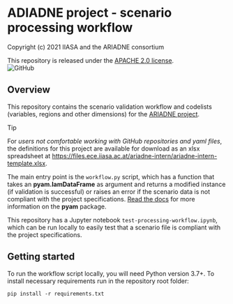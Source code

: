 # ADIADNE project - scenario processing workflow


Copyright (c) 2021 IIASA and the ARIADNE consortium

This repository is released under the [APACHE 2.0 license](LICENSE).  
![GitHub](https://img.shields.io/github/license/iiasa/ariadne-intern-workflow)

## Overview

This repository contains the scenario validation workflow and codelists (variables,
regions and other dimensions) for the [ARIADNE project](https://www.pik-potsdam.de/de/institut/abteilungen/transformationspfade/projekte/ariadne).

> [!TIP]
> For *users not comfortable working with GitHub repositories and yaml files*,
> the definitions for this project are available for download as an xlsx spreadsheet
> at https://files.ece.iiasa.ac.at/ariadne-intern/ariadne-intern-template.xlsx.


The main entry point is the `workflow.py` script, which has a function
that takes an **pyam.IamDataFrame** as argument and returns a modified instance (if validation is successful)
or raises an error if the scenario data is not compliant with the project specifications.
[Read the docs](https://pyam-iamc.readthedocs.io/) for more information on the **pyam** package.

This repository has a Jupyter notebook `test-processing-workflow.ipynb`, which can be run locally
to easily test that a scenario file is compliant with the project specifications.

## Getting started

To run the workflow script locally, you will need Python version 3.7+.
To install necessary requirements run in the repository root folder:

```
pip install -r requirements.txt
```

